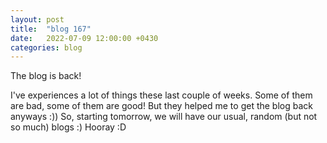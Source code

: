 ```yaml
---
layout: post
title:  "blog 167"
date:   2022-07-09 12:00:00 +0430
categories: blog
---
```


The blog is back!

I've experiences a lot of things these last couple of weeks. Some of them are bad, some of them are good! But they helped me to get the blog back anyways :)) So, starting tomorrow, we will have our usual, random (but not so much) blogs :) Hooray :D
